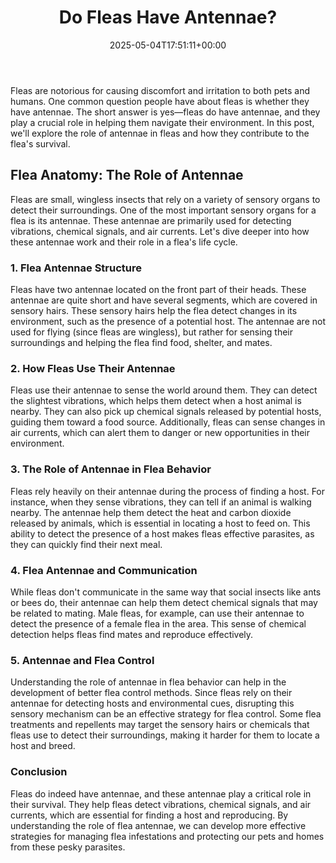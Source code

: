 ﻿---
layout: post
title: Do Fleas Have Antennae?
date: '2025-05-04T17:51:11+00:00'
categories:
- Guide
tags: []
slug: /do-fleas-have-antennae/
lastmod: 2025-05-07T12:21:26+03:00
---

Fleas are notorious for causing discomfort and irritation to both pets and humans. One common question people have about fleas is whether they have antennae. The short answer is yes—fleas do have antennae, and they play a crucial role in helping them navigate their environment. In this post, we'll explore the role of antennae in fleas and how they contribute to the flea's survival.
## Flea Anatomy: The Role of Antennae
Fleas are small, wingless insects that rely on a variety of sensory organs to detect their surroundings. One of the most important sensory organs for a flea is its antennae. These antennae are primarily used for detecting vibrations, chemical signals, and air currents. Let's dive deeper into how these antennae work and their role in a flea's life cycle.
### 1. Flea Antennae Structure
Fleas have two antennae located on the front part of their heads. These antennae are quite short and have several segments, which are covered in sensory hairs. These sensory hairs help the flea detect changes in its environment, such as the presence of a potential host. The antennae are not used for flying (since fleas are wingless), but rather for sensing their surroundings and helping the flea find food, shelter, and mates.
### 2. How Fleas Use Their Antennae
Fleas use their antennae to sense the world around them. They can detect the slightest vibrations, which helps them detect when a host animal is nearby. They can also pick up chemical signals released by potential hosts, guiding them toward a food source. Additionally, fleas can sense changes in air currents, which can alert them to danger or new opportunities in their environment.
### 3. The Role of Antennae in Flea Behavior
Fleas rely heavily on their antennae during the process of finding a host. For instance, when they sense vibrations, they can tell if an animal is walking nearby. The antennae help them detect the heat and carbon dioxide released by animals, which is essential in locating a host to feed on. This ability to detect the presence of a host makes fleas effective parasites, as they can quickly find their next meal.
### 4. Flea Antennae and Communication
While fleas don't communicate in the same way that social insects like ants or bees do, their antennae can help them detect chemical signals that may be related to mating. Male fleas, for example, can use their antennae to detect the presence of a female flea in the area. This sense of chemical detection helps fleas find mates and reproduce effectively.
### 5. Antennae and Flea Control
Understanding the role of antennae in flea behavior can help in the development of better flea control methods. Since fleas rely on their antennae for detecting hosts and environmental cues, disrupting this sensory mechanism can be an effective strategy for flea control. Some flea treatments and repellents may target the sensory hairs or chemicals that fleas use to detect their surroundings, making it harder for them to locate a host and breed.
### Conclusion
Fleas do indeed have antennae, and these antennae play a critical role in their survival. They help fleas detect vibrations, chemical signals, and air currents, which are essential for finding a host and reproducing. By understanding the role of flea antennae, we can develop more effective strategies for managing flea infestations and protecting our pets and homes from these pesky parasites.